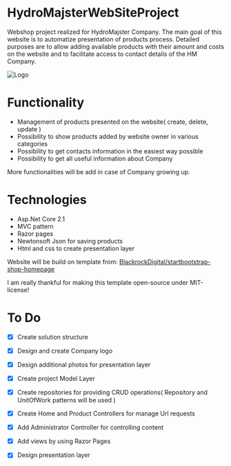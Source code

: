 # HydroMajsterWebSiteProject
Webshop project realized for HydroMajster Company. The main goal of this website is to automatize presentation of products process. Detailed purposes are to allow adding available products with their amount and costs on the website and to facilitate access to contact details of the HM Company. 

![Logo](https://i.imgur.com/94xd3Df.jpg)

# Functionality
 - Management of products presented on the website( create, delete, update )
 - Possibility to show products added by website owner in various categories
 - Possibility to get contacts information in the easiest way possible
 - Possibility to get all useful information about Company
 
 More functionalities will be add in case of Company growing up.
 
# Technologies
 - Asp.Net Core 2.1
 - MVC pattern
 - Razor pages
 - Newtonsoft Json for saving products
 - Html and css to create presentation layer
 
 Website will be build on template from: [BlackrockDigital/startbootstrap-shop-homepage](https://github.com/BlackrockDigital/startbootstrap-shop-homepage/tree/gh-pages)
 
 I am really thankful for making this template open-source under MIT-license!
 
 # To Do
 - [x] Create solution structure
 - [x] Design and create Company logo
 - [x] Design additional photos for presentation layer
 - [x] Create project Model Layer
 - [x] Create repositories for providing CRUD operations( Repository and UnitOfWork patterns will be used )
 - [x] Create Home and Product Controllers for manage Url requests
 - [x] Add Administrator Controller for controlling content
 - [x] Add views by using Razor Pages
 - [x] Design presentation layer
 
